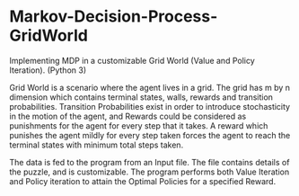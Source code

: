 # Markov-Decision-Process-GridWorld
Implementing MDP in a customizable Grid World (Value and Policy Iteration). (Python 3)

Grid World is a scenario where the agent lives in a grid. The grid has m by n dimension which contains terminal states, walls, rewards and transition probabilities. Transition Probabilities exist in order to introduce stochasticity in the motion of the agent, and Rewards could be considered as punishments for the agent for every step that it takes. A reward which punishes the agent mildly for every step taken forces the agent to reach the terminal states with minimum total steps taken. 

The data is fed to the program from an Input file. The file contains details of the puzzle, and is customizable. The program performs both Value Iteration and Policy iteration to attain the Optimal Policies for a specified Reward.
